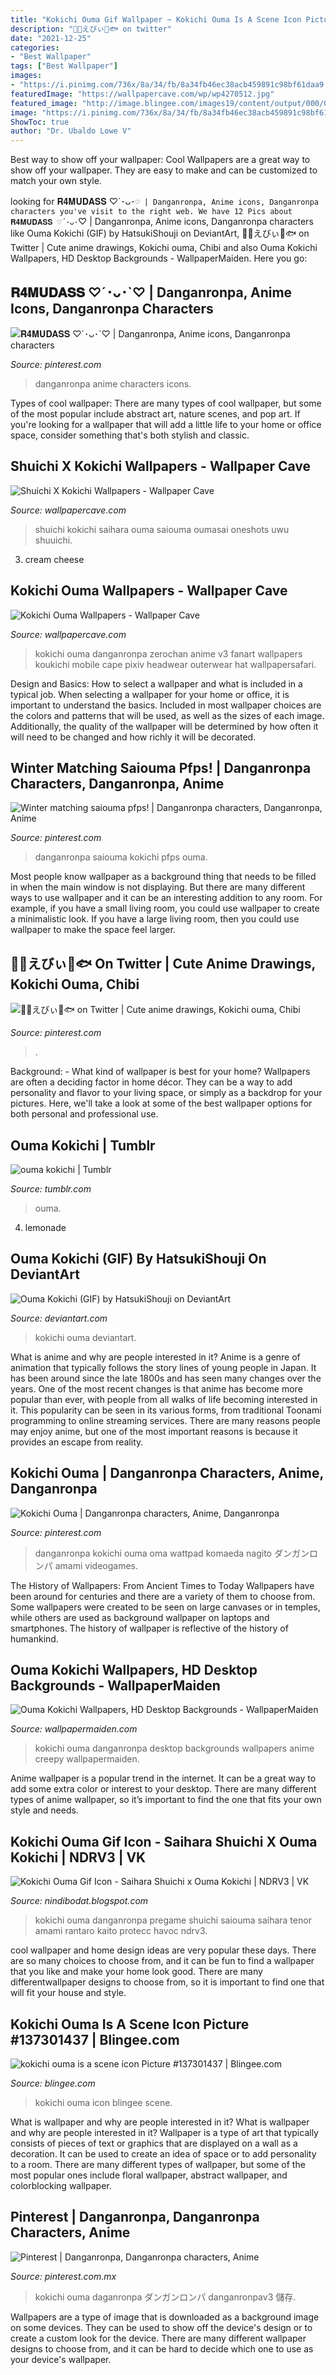 ```yaml
---
title: "Kokichi Ouma Gif Wallpaper ~ Kokichi Ouma Is A Scene Icon Picture #137301437"
description: "🍴🍤えびぃ🍤🐟 on twitter"
date: "2021-12-25"
categories:
- "Best Wallpaper"
tags: ["Best Wallpaper"]
images:
- "https://i.pinimg.com/736x/8a/34/fb/8a34fb46ec38acb459891c98bf61daa9.jpg"
featuredImage: "https://wallpapercave.com/wp/wp4270512.jpg"
featured_image: "http://image.blingee.com/images19/content/output/000/000/000/82f/877587189_1208964.gif"
image: "https://i.pinimg.com/736x/8a/34/fb/8a34fb46ec38acb459891c98bf61daa9.jpg"
ShowToc: true
author: "Dr. Ubaldo Lowe V"
---
```



Best way to show off your wallpaper:
Cool Wallpapers are a great way to show off your wallpaper. They are easy to make and can be customized to match your own style.

	

		
looking for 𝐑𝟒𝐌𝐔𝐃𝐀𝐒𝐒 ♡´･ᴗ･`♡ | Danganronpa, Anime icons, Danganronpa characters you've visit to the right web. We have 12 Pics about 𝐑𝟒𝐌𝐔𝐃𝐀𝐒𝐒 ♡´･ᴗ･`♡ | Danganronpa, Anime icons, Danganronpa characters like Ouma Kokichi (GIF) by HatsukiShouji on DeviantArt, 🍴🍤えびぃ🍤🐟 on Twitter | Cute anime drawings, Kokichi ouma, Chibi and also Ouma Kokichi Wallpapers, HD Desktop Backgrounds - WallpaperMaiden. Here you go:
		
    
## 𝐑𝟒𝐌𝐔𝐃𝐀𝐒𝐒 ♡´･ᴗ･`♡ | Danganronpa, Anime Icons, Danganronpa Characters

<img loading=lazy src="https://i.pinimg.com/736x/8a/34/fb/8a34fb46ec38acb459891c98bf61daa9.jpg" onerror="this.onerror=null;this.src='https://tse3.mm.bing.net/th?id=OIP.fmyGI0C4vBV-lJothI5mVgHaHa&amp;pid=15.1';" alt="𝐑𝟒𝐌𝐔𝐃𝐀𝐒𝐒 ♡´･ᴗ･`♡ | Danganronpa, Anime icons, Danganronpa characters">

_Source: pinterest.com_

>danganronpa anime characters icons. 

	

Types of cool wallpaper:
There are many types of cool wallpaper, but some of the most popular include abstract art, nature scenes, and pop art. If you're looking for a wallpaper that will add a little life to your home or office space, consider something that's both stylish and classic.

    
## Shuichi X Kokichi Wallpapers - Wallpaper Cave

<img loading=lazy src="https://wallpapercave.com/wp/wp7424583.jpg" onerror="this.onerror=null;this.src='https://tse4.mm.bing.net/th?id=OIP.ZohaDfANZmRiFzL4FVe8aQHaJ4&amp;pid=15.1';" alt="Shuichi X Kokichi Wallpapers - Wallpaper Cave">

_Source: wallpapercave.com_

>shuichi kokichi saihara ouma saiouma oumasai oneshots uwu shuuichi. 

	

3. cream cheese 

    
## Kokichi Ouma Wallpapers - Wallpaper Cave

<img loading=lazy src="https://wallpapercave.com/wp/wp4270512.jpg" onerror="this.onerror=null;this.src='https://tse1.mm.bing.net/th?id=OIP.1zXBySDJOUNMk_wmkLaAsQHaLH&amp;pid=15.1';" alt="Kokichi Ouma Wallpapers - Wallpaper Cave">

_Source: wallpapercave.com_

>kokichi ouma danganronpa zerochan anime v3 fanart wallpapers koukichi mobile cape pixiv headwear outerwear hat wallpapersafari. 

	

Design and Basics: How to select a wallpaper and what is included in a typical job.
When selecting a wallpaper for your home or office, it is important to understand the basics. Included in most wallpaper choices are the colors and patterns that will be used, as well as the sizes of each image. Additionally, the quality of the wallpaper will be determined by how often it will need to be changed and how richly it will be decorated.

    
## Winter Matching Saiouma Pfps! | Danganronpa Characters, Danganronpa, Anime

<img loading=lazy src="https://i.pinimg.com/736x/33/1c/ed/331cedd3e0c07aa10e0f0ae7110a781d.jpg" onerror="this.onerror=null;this.src='https://tse4.mm.bing.net/th?id=OIP.rJRxy1bZjkCtGRaeTNkXLgHaHa&amp;pid=15.1';" alt="Winter matching saiouma pfps! | Danganronpa characters, Danganronpa, Anime">

_Source: pinterest.com_

>danganronpa saiouma kokichi pfps ouma. 

	

Most people know wallpaper as a background thing that needs to be filled in when the main window is not displaying. But there are many different ways to use wallpaper and it can be an interesting addition to any room. For example, if you have a small living room, you could use wallpaper to create a minimalistic look. If you have a large living room, then you could use wallpaper to make the space feel larger.

    
## 🍴🍤えびぃ🍤🐟 On Twitter | Cute Anime Drawings, Kokichi Ouma, Chibi

<img loading=lazy src="https://i.pinimg.com/736x/58/ba/8d/58ba8dc1ee8b0eb4707f32b19b3c2235.jpg" onerror="this.onerror=null;this.src='https://tse4.mm.bing.net/th?id=OIP.DRmuZ4zxtyNZKiwgkw99KgHaJ7&amp;pid=15.1';" alt="🍴🍤えびぃ🍤🐟 on Twitter | Cute anime drawings, Kokichi ouma, Chibi">

_Source: pinterest.com_

>. 

	

Background: - What kind of wallpaper is best for your home?
Wallpapers are often a deciding factor in home décor. They can be a way to add personality and flavor to your living space, or simply as a backdrop for your pictures. Here, we'll take a look at some of the best wallpaper options for both personal and professional use.

    
## Ouma Kokichi | Tumblr

<img loading=lazy src="https://68.media.tumblr.com/427b710adcbc427dc38d79e122b167f0/tumblr_ojujh6sDG91vc5788o3_500.gif" onerror="this.onerror=null;this.src='https://tse4.mm.bing.net/th?id=OIP.LNaoDHuqydvrCUUCA2HkOQFZC0&amp;pid=15.1';" alt="ouma kokichi | Tumblr">

_Source: tumblr.com_

>ouma. 

	

4. lemonade 

    
## Ouma Kokichi (GIF) By HatsukiShouji On DeviantArt

<img loading=lazy src="https://images-wixmp-ed30a86b8c4ca887773594c2.wixmp.com/f/c573b0ef-c9cb-4070-8f4a-7a052c94535c/danhqsq-51fd3d02-1fd3-4fab-bfd6-c9dc52c5388b.gif?token=eyJ0eXAiOiJKV1QiLCJhbGciOiJIUzI1NiJ9.eyJzdWIiOiJ1cm46YXBwOjdlMGQxODg5ODIyNjQzNzNhNWYwZDQxNWVhMGQyNmUwIiwiaXNzIjoidXJuOmFwcDo3ZTBkMTg4OTgyMjY0MzczYTVmMGQ0MTVlYTBkMjZlMCIsIm9iaiI6W1t7InBhdGgiOiJcL2ZcL2M1NzNiMGVmLWM5Y2ItNDA3MC04ZjRhLTdhMDUyYzk0NTM1Y1wvZGFuaHFzcS01MWZkM2QwMi0xZmQzLTRmYWItYmZkNi1jOWRjNTJjNTM4OGIuZ2lmIn1dXSwiYXVkIjpbInVybjpzZXJ2aWNlOmZpbGUuZG93bmxvYWQiXX0.m4HMevseJnbCC7jczAc-yuuBnxzO1VB734T1Q605LZM" onerror="this.onerror=null;this.src='https://tse4.mm.bing.net/th?id=OIP.UYDurFvwEmItG3tJEZb33QHaHm&amp;pid=15.1';" alt="Ouma Kokichi (GIF) by HatsukiShouji on DeviantArt">

_Source: deviantart.com_

>kokichi ouma deviantart. 

	

What is anime and why are people interested in it?
Anime is a genre of animation that typically follows the story lines of young people in Japan. It has been around since the late 1800s and has seen many changes over the years. One of the most recent changes is that anime has become more popular than ever, with people from all walks of life becoming interested in it. This popularity can be seen in its various forms, from traditional Toonami programming to online streaming services. There are many reasons people may enjoy anime, but one of the most important reasons is because it provides an escape from reality.

    
## Kokichi Ouma | Danganronpa Characters, Anime, Danganronpa

<img loading=lazy src="https://i.pinimg.com/736x/fe/f0/b4/fef0b4c8d468630e95dd94331e703df2.jpg" onerror="this.onerror=null;this.src='https://tse4.mm.bing.net/th?id=OIP.cNQya7RBaCfnS9LLr2oQQQAAAA&amp;pid=15.1';" alt="Kokichi Ouma | Danganronpa characters, Anime, Danganronpa">

_Source: pinterest.com_

>danganronpa kokichi ouma oma wattpad komaeda nagito ダンガンロンパ amami videogames. 

	

The History of Wallpapers: From Ancient Times to Today
Wallpapers have been around for centuries and there are a variety of them to choose from. Some wallpapers were created to be seen on large canvases or in temples, while others are used as background wallpaper on laptops and smartphones. The history of wallpaper is reflective of the history of humankind.

    
## Ouma Kokichi Wallpapers, HD Desktop Backgrounds - WallpaperMaiden

<img loading=lazy src="http://www.wallpapermaiden.com/image/2017/03/15/danganronpa-3-ouma-kokichi-creepy-cape-smirk-anime-14373-thumb.jpg" onerror="this.onerror=null;this.src='https://tse1.mm.bing.net/th?id=OIP.NkdkIrY1w7zigi7yqWDCKQAAAA&amp;pid=15.1';" alt="Ouma Kokichi Wallpapers, HD Desktop Backgrounds - WallpaperMaiden">

_Source: wallpapermaiden.com_

>kokichi ouma danganronpa desktop backgrounds wallpapers anime creepy wallpapermaiden. 

	

Anime wallpaper is a popular trend in the internet. It can be a great way to add some extra color or interest to your desktop. There are many different types of anime wallpaper, so it’s important to find the one that fits your own style and needs.

    
## Kokichi Ouma Gif Icon - Saihara Shuichi X Ouma Kokichi | NDRV3 | VK

<img loading=lazy src="https://i.pinimg.com/originals/11/e0/66/11e06622bb71e956c3af73cb785cc9d0.gif" onerror="this.onerror=null;this.src='https://tse1.mm.bing.net/th?id=OIP.fad5JH4dNA41wDeI8vMKeQHaKE&amp;pid=15.1';" alt="Kokichi Ouma Gif Icon - Saihara Shuichi x Ouma Kokichi | NDRV3 | VK">

_Source: nindibodat.blogspot.com_

>kokichi ouma danganronpa pregame shuichi saiouma saihara tenor amami rantaro kaito protecc havoc ndrv3. 

	

cool wallpaper and home design ideas are very popular these days. There are so many choices to choose from, and it can be fun to find a wallpaper that you like and make your home look good. There are many differentwallpaper designs to choose from, so it is important to find one that will fit your house and style.

    
## Kokichi Ouma Is A Scene Icon Picture #137301437 | Blingee.com

<img loading=lazy src="http://image.blingee.com/images19/content/output/000/000/000/82f/877587189_1208964.gif" onerror="this.onerror=null;this.src='https://tse3.mm.bing.net/th?id=OIP.838nfWiliG5CbFDfoox3WwAAAA&amp;pid=15.1';" alt="kokichi ouma is a scene icon Picture #137301437 | Blingee.com">

_Source: blingee.com_

>kokichi ouma icon blingee scene. 

	

What is wallpaper and why are people interested in it?
What is wallpaper and why are people interested in it?
Wallpaper is a type of art that typically consists of pieces of text or graphics that are displayed on a wall as a decoration. It can be used to create an idea of space or to add personality to a room. There are many different types of wallpaper, but some of the most popular ones include floral wallpaper, abstract wallpaper, and colorblocking wallpaper.

    
## Pinterest | Danganronpa, Danganronpa Characters, Anime

<img loading=lazy src="https://i.pinimg.com/736x/0c/01/fe/0c01fe410d86b54d15e84d23ad73bdbd.jpg" onerror="this.onerror=null;this.src='https://tse4.mm.bing.net/th?id=OIP.nrGmy2pBJDR7UO0Ng4XMOAHaK1&amp;pid=15.1';" alt="Pinterest | Danganronpa, Danganronpa characters, Anime">

_Source: pinterest.com.mx_

>kokichi ouma daganronpa ダンガンロンパ danganronpav3 儲存. 

	

Wallpapers are a type of image that is downloaded as a background image on some devices. They can be used to show off the device's design or to create a custom look for the device. There are many different wallpaper designs to choose from, and it can be hard to decide which one to use as your device's wallpaper.

